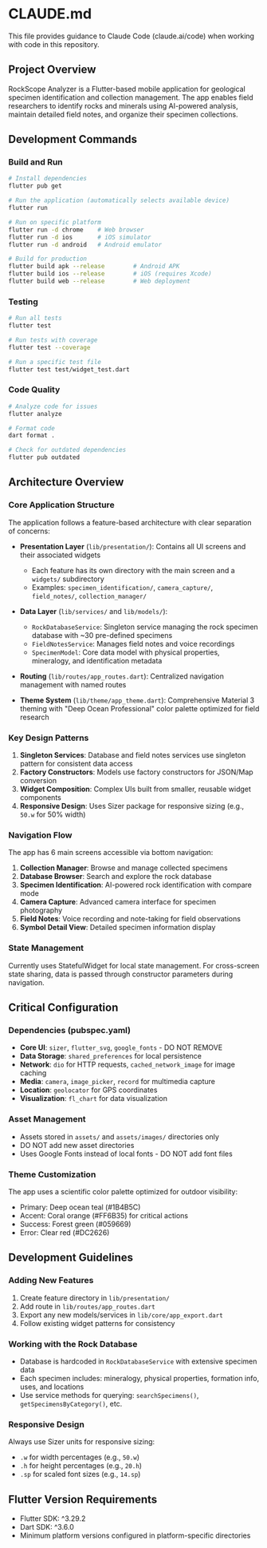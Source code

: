 # CLAUDE.md

This file provides guidance to Claude Code (claude.ai/code) when working with code in this repository.

## Project Overview

RockScope Analyzer is a Flutter-based mobile application for geological specimen identification and collection management. The app enables field researchers to identify rocks and minerals using AI-powered analysis, maintain detailed field notes, and organize their specimen collections.

## Development Commands

### Build and Run
```bash
# Install dependencies
flutter pub get

# Run the application (automatically selects available device)
flutter run

# Run on specific platform
flutter run -d chrome    # Web browser
flutter run -d ios       # iOS simulator
flutter run -d android   # Android emulator

# Build for production
flutter build apk --release        # Android APK
flutter build ios --release        # iOS (requires Xcode)
flutter build web --release        # Web deployment
```

### Testing
```bash
# Run all tests
flutter test

# Run tests with coverage
flutter test --coverage

# Run a specific test file
flutter test test/widget_test.dart
```

### Code Quality
```bash
# Analyze code for issues
flutter analyze

# Format code
dart format .

# Check for outdated dependencies
flutter pub outdated
```

## Architecture Overview

### Core Application Structure

The application follows a feature-based architecture with clear separation of concerns:

- **Presentation Layer** (`lib/presentation/`): Contains all UI screens and their associated widgets
  - Each feature has its own directory with the main screen and a `widgets/` subdirectory
  - Examples: `specimen_identification/`, `camera_capture/`, `field_notes/`, `collection_manager/`

- **Data Layer** (`lib/services/` and `lib/models/`):
  - `RockDatabaseService`: Singleton service managing the rock specimen database with ~30 pre-defined specimens
  - `FieldNotesService`: Manages field notes and voice recordings
  - `SpecimenModel`: Core data model with physical properties, mineralogy, and identification metadata

- **Routing** (`lib/routes/app_routes.dart`): Centralized navigation management with named routes

- **Theme System** (`lib/theme/app_theme.dart`): Comprehensive Material 3 theming with "Deep Ocean Professional" color palette optimized for field research

### Key Design Patterns

1. **Singleton Services**: Database and field notes services use singleton pattern for consistent data access
2. **Factory Constructors**: Models use factory constructors for JSON/Map conversion
3. **Widget Composition**: Complex UIs built from smaller, reusable widget components
4. **Responsive Design**: Uses Sizer package for responsive sizing (e.g., `50.w` for 50% width)

### Navigation Flow

The app has 6 main screens accessible via bottom navigation:
1. **Collection Manager**: Browse and manage collected specimens
2. **Database Browser**: Search and explore the rock database
3. **Specimen Identification**: AI-powered rock identification with compare mode
4. **Camera Capture**: Advanced camera interface for specimen photography
5. **Field Notes**: Voice recording and note-taking for field observations
6. **Symbol Detail View**: Detailed specimen information display

### State Management

Currently uses StatefulWidget for local state management. For cross-screen state sharing, data is passed through constructor parameters during navigation.

## Critical Configuration

### Dependencies (pubspec.yaml)
- **Core UI**: `sizer`, `flutter_svg`, `google_fonts` - DO NOT REMOVE
- **Data Storage**: `shared_preferences` for local persistence
- **Network**: `dio` for HTTP requests, `cached_network_image` for image caching
- **Media**: `camera`, `image_picker`, `record` for multimedia capture
- **Location**: `geolocator` for GPS coordinates
- **Visualization**: `fl_chart` for data visualization

### Asset Management
- Assets stored in `assets/` and `assets/images/` directories only
- DO NOT add new asset directories
- Uses Google Fonts instead of local fonts - DO NOT add font files

### Theme Customization
The app uses a scientific color palette optimized for outdoor visibility:
- Primary: Deep ocean teal (#1B4B5C)
- Accent: Coral orange (#FF6B35) for critical actions
- Success: Forest green (#059669)
- Error: Clear red (#DC2626)

## Development Guidelines

### Adding New Features
1. Create feature directory in `lib/presentation/`
2. Add route in `lib/routes/app_routes.dart`
3. Export any new models/services in `lib/core/app_export.dart`
4. Follow existing widget patterns for consistency

### Working with the Rock Database
- Database is hardcoded in `RockDatabaseService` with extensive specimen data
- Each specimen includes: mineralogy, physical properties, formation info, uses, and locations
- Use service methods for querying: `searchSpecimens()`, `getSpecimensByCategory()`, etc.

### Responsive Design
Always use Sizer units for responsive sizing:
- `.w` for width percentages (e.g., `50.w`)
- `.h` for height percentages (e.g., `20.h`)
- `.sp` for scaled font sizes (e.g., `14.sp`)

## Flutter Version Requirements
- Flutter SDK: ^3.29.2
- Dart SDK: ^3.6.0
- Minimum platform versions configured in platform-specific directories